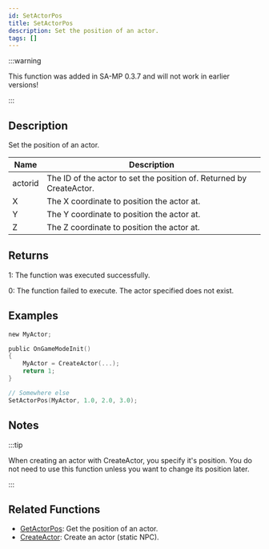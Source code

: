 ```yaml
---
id: SetActorPos
title: SetActorPos
description: Set the position of an actor.
tags: []
---
```


:::warning

This function was added in SA-MP 0.3.7 and will not work in earlier versions!

:::

## Description

Set the position of an actor.

| Name    | Description                                                          |
| ------- | -------------------------------------------------------------------- |
| actorid | The ID of the actor to set the position of. Returned by CreateActor. |
| X       | The X coordinate to position the actor at.                           |
| Y       | The Y coordinate to position the actor at.                           |
| Z       | The Z coordinate to position the actor at.                           |

## Returns

1: The function was executed successfully.

0: The function failed to execute. The actor specified does not exist.

## Examples

```c
new MyActor;

public OnGameModeInit()
{
    MyActor = CreateActor(...);
    return 1;
}

// Somewhere else
SetActorPos(MyActor, 1.0, 2.0, 3.0);
```

## Notes

:::tip

When creating an actor with CreateActor, you specify it's position. You do not need to use this function unless you want to change its position later.

:::

## Related Functions

- [GetActorPos](GetActorPos.md): Get the position of an actor.
- [CreateActor](CreateActor.md): Create an actor (static NPC).
